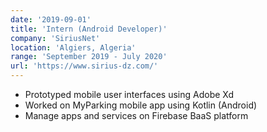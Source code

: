 ```yaml
---
date: '2019-09-01'
title: 'Intern (Android Developer)'
company: 'SiriusNet'
location: 'Algiers, Algeria'
range: 'September 2019 - July 2020'
url: 'https://www.sirius-dz.com/'
---
```


- Prototyped mobile user interfaces using Adobe Xd
- Worked on MyParking mobile app using Kotlin (Android)
- Manage apps and services on Firebase BaaS platform 
